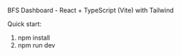 BFS Dashboard - React + TypeScript (Vite) with Tailwind

Quick start:
  1. npm install
  2. npm run dev
